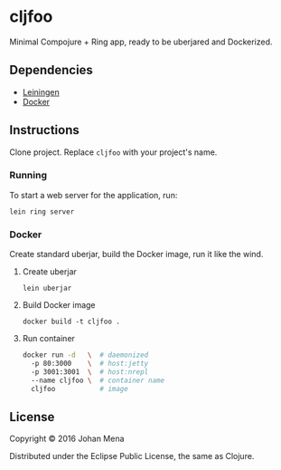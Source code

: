 # cljfoo

Minimal Compojure + Ring app, ready to be uberjared and Dockerized.

## Dependencies

* [Leiningen](https://github.com/technomancy/leiningen)
* [Docker](http://docs.docker.com/engine/installation/)

## Instructions

Clone project. Replace `cljfoo` with your project's name.

### Running

To start a web server for the application, run:

    lein ring server

### Docker

Create standard uberjar, build the Docker image, run it like the wind.

1. Create uberjar

    ```
    lein uberjar
    ```

2. Build Docker image

    ```
    docker build -t cljfoo .
    ```

3. Run container

    ```bash
    docker run -d   \  # daemonized
      -p 80:3000    \  # host:jetty
      -p 3001:3001  \  # host:nrepl
      --name cljfoo \  # container name
      cljfoo           # image
    ```

## License

Copyright © 2016 Johan Mena

Distributed under the Eclipse Public License, the same as Clojure.

